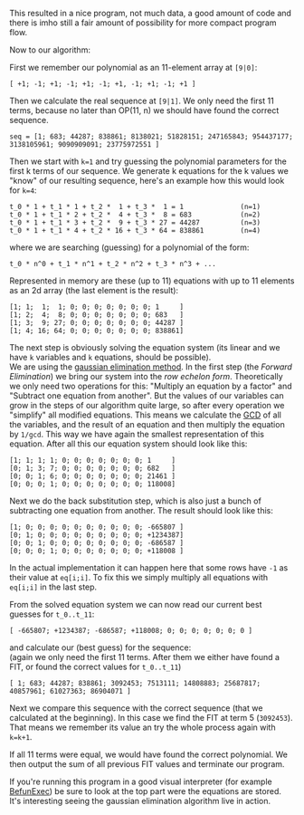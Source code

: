 This resulted in a nice program, not much data, a good amount of code and there is imho still a fair amount of possibility for more compact program flow.

Now to our algorithm:

First we remember our polynomial as an 11-element array at `[9|0]`:
~~~
[ +1; -1; +1; -1; +1; -1; +1, -1; +1; -1; +1 ]
~~~

Then we calculate the real sequence at `[9|1]`. We only need the first 11 terms, because no later than OP(11, n) we should have found the correct sequence.
~~~
seq = [1; 683; 44287; 838861; 8138021; 51828151; 247165843; 954437177; 3138105961; 9090909091; 23775972551 ]
~~~

Then we start with `k=1` and try guessing the polynomial parameters for the first k terms of our sequence.
We generate k equations for the k values we "know" of our resulting sequence, here's an example how this would look for `k=4`:
~~~
t_0 * 1 + t_1 * 1 + t_2 *  1 + t_3 *  1 = 1              (n=1)
t_0 * 1 + t_1 * 2 + t_2 *  4 + t_3 *  8 = 683            (n=2)
t_0 * 1 + t_1 * 3 + t_2 *  9 + t_3 * 27 = 44287          (n=3)
t_0 * 1 + t_1 * 4 + t_2 * 16 + t_3 * 64 = 838861         (n=4)
~~~
where we are searching (guessing) for a polynomial of the form:
~~~
t_0 * n^0 + t_1 * n^1 + t_2 * n^2 + t_3 * n^3 + ...
~~~

Represented in memory are these (up to 11) equations with up to 11 elements as an 2d array (the last element is the result):
~~~
[1; 1;  1;  1; 0; 0; 0; 0; 0; 0; 0; 1     ]
[1; 2;  4;  8; 0; 0; 0; 0; 0; 0; 0; 683   ]
[1; 3;  9; 27; 0; 0; 0; 0; 0; 0; 0; 44287 ]
[1; 4; 16; 64; 0; 0; 0; 0; 0; 0; 0; 838861]
~~~

The next step is obviously solving the equation system (its linear and we have `k` variables and `k` equations, should be possible).  
We are using the [gaussian elimination method](https://en.wikipedia.org/wiki/Gaussian_elimination).
In the first step (the *Forward Elimination*) we bring our system into the *row echelon form*.
Theoretically we only need two operations for this:
"Multiply an equation by a factor" and "Subtract one equation from another".
But the values of our variables can grow in the steps of our algorithm quite large, so after every operation we "simplify" all modified equations.
This means we calculate the [GCD](https://en.wikipedia.org/wiki/Greatest_common_divisor) of all the variables, and the result of an equation and then multiply the equation by `1/gcd`.
This way we have again the smallest representation of this equation.
After all this our equation system should look like this:
~~~
[1; 1; 1; 1; 0; 0; 0; 0; 0; 0; 0; 1     ]
[0; 1; 3; 7; 0; 0; 0; 0; 0; 0; 0; 682   ]
[0; 0; 1; 6; 0; 0; 0; 0; 0; 0; 0; 21461 ]
[0; 0; 0; 1; 0; 0; 0; 0; 0; 0; 0; 118008]
~~~
Next we do the back substitution step, which is also just a bunch of subtracting one equation from another. The result should look like this:
~~~
[1; 0; 0; 0; 0; 0; 0; 0; 0; 0; 0; -665807 ]
[0; 1; 0; 0; 0; 0; 0; 0; 0; 0; 0; +1234387]
[0; 0; 1; 0; 0; 0; 0; 0; 0; 0; 0; -686587 ]
[0; 0; 0; 1; 0; 0; 0; 0; 0; 0; 0; +118008 ]
~~~
In the actual implementation it can happen here that some rows have `-1` as their value at `eq[i;i]`.
To fix this we simply multiply all equations with `eq[i;i]` in the last step.

From the solved equation system we can now read our current best guesses for `t_0..t_11`:
~~~
[ -665807; +1234387; -686587; +118008; 0; 0; 0; 0; 0; 0; 0 ]
~~~
and calculate our (best guess) for the sequence:  
(again we only need the first 11 terms.
After them we either have found a FIT, or found the correct values for `t_0..t_11`)
~~~
[ 1; 683; 44287; 838861; 3092453; 7513111; 14808883; 25687817; 40857961; 61027363; 86904071 ]
~~~
Next we compare this sequence with the correct sequence (that we calculated at the beginning).
In this case we find the FIT at term 5 (`3092453`).
That means we remember its value an try the whole process again with `k=k+1`.

If all 11 terms were equal, we would have found the correct polynomial.
We then output the sum of all previous FIT values and terminate our program.

If you're running this program in a good visual interpreter (for example [BefunExec](https://www.mikescher.com/programs/view/BefunUtils)) be sure to look at the top part were the equations are stored. 
It's interesting seeing the gaussian elimination algorithm live in action.
